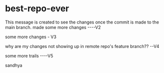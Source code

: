 # best-repo-ever
This message is created to see the changes once the commit is made to the main branch.
made some more changes ----V2

some more changes - V3

why are my changes not showing up in remote repo's feature branch??  --V4

some more trails ----V5

sandhya
